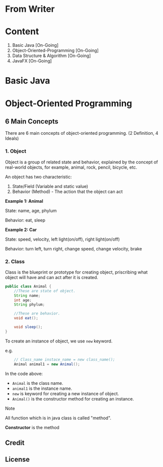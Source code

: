 # From Writer


# Content
1. Basic Java [On-Going]
2. Object-Oriented-Programming [On-Going]
3. Data Structure & Algorithm [On-Going]
4. JavaFX [On-Going]

# Basic Java

# Object-Oriented Programming

## 6 Main Concepts
There are 6 main concepts of object-oriented programming.
(2 Definition, 4 Ideals)

### 1. Object
Object is a group of related state and behavior, explained by the concept of real-world objects, for example, animal, rock, pencil, bicycle, etc. 

An object has two characteristic:
1. State/Field (Variable and static value) 
2. Behavior (Method) - The action that the object can act

**Example 1: Animal**

State: name, age, phylum

Behavior: eat, sleep

**Example 2: Car**

State: speed, velocity, left light(on/off), right light(on/off)

Behavior: turn left, turn right, change speed, change velocity, brake

### 2. Class

Class is the blueprint or prototype for creating object, priscribing what object will have and can act after it is created. 

```Java
public class Animal {
    //These are state of object.
    String name;
    int age;
    String phylum;

    //These are behavior.
    void eat();

    void sleep();
}
```

To create an instance of object, we use `new` keyword.

e.g.
```Java
    // Class_name instace_name = new class_name(); 
    Animal animal1 = new Animal();
```
In the code above:
- `Animal` is the class name.
- `animal1` is the instance name.
- `new` is keyword for creating a new instance of object.
- `Animal()` is the constructor method for creating an instance.

> [!NOTE]
> All function which is in java class is called "method". 


**Constructor** is the method
## Credit

## License
